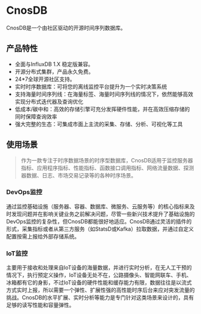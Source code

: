 # CnosDB

CnosDB是一个由社区驱动的开源时间序列数据库。

## 产品特性

- 全面与InfluxDB 1.X 稳定版兼容。
- 开源分布式集群，产品永久免费。
- 24*7全球开源社区支持。
- 实时时序数据库：可将您的离线监控平台提升为一个实时决策系统
- 支持海量时间序列线：在海量标签、海量时间序列线的情况下，依然能够高效实现分布式迭代器及查询优化
- 低成本/碳中和：高效的存储引擎可充分发挥硬件性能，并在高效压缩存储的同时保障查询效率
- 强大完整的生态：可集成市面上主流的采集、存储、分析、可视化等工具

## 使用场景

> 作为一款专注于时序数据场景的时序型数据库，CnosDB适用于监控服务器指标、应用程序指标、性能指标、函数接口调用指标、网络流量数据、探测器数据、日志、市场交易记录等的各种时序场景。


### DevOps监控

通过监控基础设施（服务器、容器、数据库、微服务、云服务等）的核心指标来及时发现问题并在影响关键业务之前解决问题，尽管一些新兴技术提升了基础设施的DevOps监控的复杂性，但CnosDB都能很好地适应。CnosDB通过灵活的插件的形式，采集指标或者从第三方服务（如StatsD或Kafka）拉取数据，并通过自定义配置按需上报给外部存储系统。

### IoT监控

主要用于接收和处理来自IoT设备的海量数据，并进行实时分析，在无人工干预的情况下，执行预定义操作，IoT设备无处不在，公路摄像头、智能网联车、手机、冰箱都有它的身影，不过IoT设备的硬件性能和缓存能力有限，数据往往是以流式方式实时上报，所以需要一个弹性、扩展性强的高性能时序后台来应对突发流量的挑战。CnosDB的水平扩展、实时分析等能力是专门针对这类场景来设计的，具有足够的读写性能和容量弹性。


